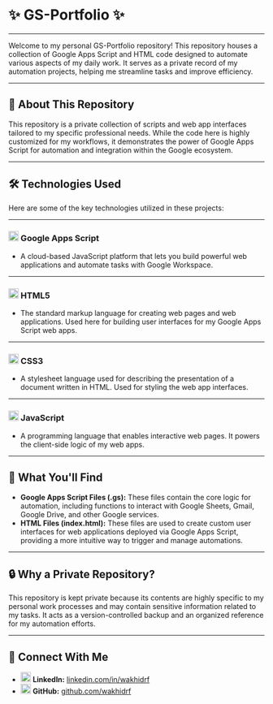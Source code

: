 # ✨ GS-Portfolio ✨

---

Welcome to my personal GS-Portfolio repository! This repository houses a collection of Google Apps Script and HTML code designed to automate various aspects of my daily work. It serves as a private record of my automation projects, helping me streamline tasks and improve efficiency.

---

## 🚀 About This Repository

This repository is a private collection of scripts and web app interfaces tailored to my specific professional needs. While the code here is highly customized for my workflows, it demonstrates the power of Google Apps Script for automation and integration within the Google ecosystem.

---

## 🛠️ Technologies Used

Here are some of the key technologies utilized in these projects:

---

### <img src="https://www.flaticon.com/free-icon/google-apps-script_2965300" alt="Google Apps Script Icon" width="20" height="20"/> Google Apps Script</span>
* A cloud-based JavaScript platform that lets you build powerful web applications and automate tasks with Google Workspace.

---

### <img src="https://cdn.jsdelivr.net/gh/devicons/devicon/icons/html5/html5-original.svg" alt="HTML5 Icon" width="20" height="20"/> HTML5</span>
* The standard markup language for creating web pages and web applications. Used here for building user interfaces for my Google Apps Script web apps.

---

### <img src="https://cdn.jsdelivr.net/gh/devicons/devicon/icons/css3/css3-original.svg" alt="CSS3 Icon" width="20" height="20"/> CSS3</span>
* A stylesheet language used for describing the presentation of a document written in HTML. Used for styling the web app interfaces.

---

### <img src="https://cdn.jsdelivr.net/gh/devicons/devicon/icons/javascript/javascript-original.svg" alt="JavaScript Icon" width="20" height="20"/> JavaScript</span>
* A programming language that enables interactive web pages. It powers the client-side logic of my web apps.

---

## 📂 What You'll Find

* **Google Apps Script Files (.gs):** These files contain the core logic for automation, including functions to interact with Google Sheets, Gmail, Google Drive, and other Google services.
* **HTML Files (index.html):** These files are used to create custom user interfaces for web applications deployed via Google Apps Script, providing a more intuitive way to trigger and manage automations.

---

## 🔒 Why a Private Repository?

This repository is kept private because its contents are highly specific to my personal work processes and may contain sensitive information related to my tasks. It acts as a version-controlled backup and an organized reference for my automation efforts.

---

## 🔗 Connect With Me

* <img src="https://cdn.jsdelivr.net/npm/simple-icons@v11/icons/linkedin.svg" alt="LinkedIn Icon" width="20" height="20"/> **LinkedIn:** [linkedin.com/in/wakhidrf](https://www.linkedin.com/in/wakhidrf)
* <img src="https://cdn.jsdelivr.net/npm/simple-icons@v11/icons/github.svg" alt="GitHub Icon" width="20" height="20"/> **GitHub:** [github.com/wakhidrf](https://github.com/wakhidrf)